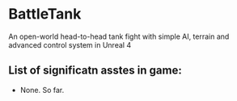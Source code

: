 # BattleTank
An open-world head-to-head tank fight with simple AI, terrain and advanced control system in Unreal 4

## List of significatn asstes in game:
 * None. So far.

